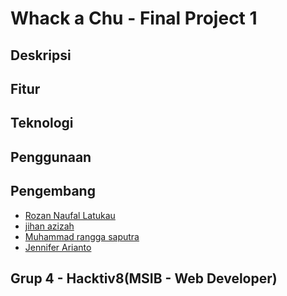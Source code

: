 # Whack a Chu - Final Project 1 



## Deskripsi 


## Fitur 


## Teknologi 


## Penggunaan 


## Pengembang 

- [Rozan Naufal Latukau]()
- [jihan azizah]()
- [Muhammad rangga saputra]()
- [Jennifer Arianto]()

## Grup 4 - Hacktiv8(MSIB - Web Developer)

